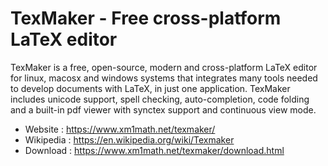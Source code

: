 # TexMaker - Free cross-platform LaTeX editor

TexMaker is a free, open-source, modern and cross-platform LaTeX editor for linux,
macosx and windows systems that integrates many tools needed to develop
documents with LaTeX, in just one application.
TexMaker includes unicode support, spell checking, auto-completion,
code folding and a built-in pdf viewer with synctex support and
continuous view mode.

* Website : https://www.xm1math.net/texmaker/
* Wikipedia : https://en.wikipedia.org/wiki/Texmaker
* Download : https://www.xm1math.net/texmaker/download.html
